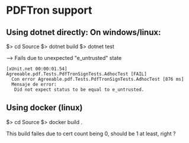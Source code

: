 # PDFTron support

## Using dotnet directly: On windows/linux:

$> cd Source
$> dotnet build
$> dotnet test

--> Fails due to unexpected "e_untrusted" state
```
[xUnit.net 00:00:01.54]     Agreeable.pdf.Tests.PdfTronSignTests.AdhocTest [FAIL]
  Con error Agreeable.pdf.Tests.PdfTronSignTests.AdhocTest [876 ms]
  Mensaje de error:
   Did not expect status to be equal to e_untrusted.
```

## Using docker (linux)

$> cd Source
$> docker build .

This build failes due to cert count being 0, should be 1 at least, right ?
